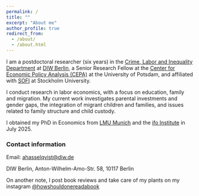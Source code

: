 ```yaml
---
permalink: /
title: ""
excerpt: "About me"
author_profile: true
redirect_from: 
  - /about/
  - /about.html
---
```


I am a postdoctoral researcher (six years) in the [Crime, Labor and Inequality Department](https://www.diw.de/en/diw_01.c.914985.en/crime__labor_and_inequality.html) at [DIW Berlin](https://www.diw.de/en), a Senior Research Fellow at the [Center for Economic Policy Analysis (CEPA)](https://www.uni-potsdam.de/de/cepa/about-cepa) at the University of Potsdam, and affiliated with [SOFI](https://www.su.se/swedish-institute-for-social-research/) at Stockholm University.

I conduct research in labor economics, with a focus on education, family and migration. My current work investigates parental investments and gender gaps, the integration of migrant children and families, and issues related to family structure and child custody.

I obtained my PhD in Economics from [LMU Munich](https://www.en.econ.uni-muenchen.de/index.html) and the [ifo Institute](https://www.ifo.de/en) in July 2025. 


### Contact information

Email: ahasselqvist@diw.de

DIW Berlin, Anton-Wilhelm-Amo-Str. 58, 10117 Berlin




On another note, I post book reviews and take care of my plants on my instagram [@howshouldonereadabook](https://instagram.com/howshouldonereadabook?igshid=ZDdkNTZiNTM=) 


